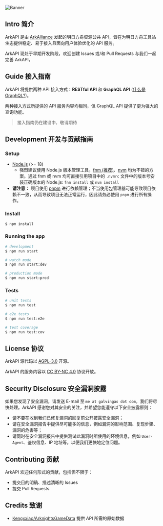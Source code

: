 ![Banner](https://cdn.jsdelivr.net/gh/ArkAlliance/ArkAPI/docs/assets/banner.png)

## Intro 简介

ArkAPI 是由 [ArkAlliance](https://github.com/ArkAlliance) 发起的明日方舟资源公共 API，皆在为明日方舟工具站生态提供稳定、易于接入且面向用户体验优化的 API 服务。

ArkAPI 现处于早期开发阶段，欢迎创建 Issues 或/和 Pull Requests 与我们一起完善 ArkAPI。

## Guide 接入指南

ArkAPI 将提供两种 API 接入方式：**RESTful API** 和 **GraphQL API** ([什么是 GraphQL?](https://graphql.org))。

两种接入方式所提供的 API 服务内容均相同，但 GraphQL API 提供了更为强大的查询功能。

> 接入指南仍在建设中，敬请期待

## Development 开发与贡献指南

### Setup

- [Node.js](https://nodejs.org/) (>= 18)
  - 强烈建议使用 Node.js 版本管理工具。[fnm (推荐)](https://github.com/Schniz/fnm)、[nvm](https://github.com/nvm-sh/nvm) 均为不错的方案。通过 fnm 或 nvm 均可直接引用项目中的 `.nvmrc` 文件中的版本号安装正确版本的 Node.js: `fnm install` 或 `nvm install`
- **请注意：** 项目使用 [pnpm](https://pnpm.io/installation) 进行依赖管理；不当使用包管理器可能导致项目依赖不一致，从而导致项目无法正常运行，因此请务必使用 `pnpm` 进行所有操作。

### Install

```bash
$ npm install
```

### Running the app

```bash
# development
$ npm run start

# watch mode
$ npm run start:dev

# production mode
$ npm run start:prod
```

### Tests

```bash
# unit tests
$ npm run test

# e2e tests
$ npm run test:e2e

# test coverage
$ npm run test:cov
```

## License 协议

ArkAPI 源代码以 [AGPL-3.0](https://github.com/ArkAlliance/ArkAPI/blob/main/LICENSE) 开源。

ArkAPI 的服务内容以 [CC BY-NC 4.0](https://creativecommons.org/licenses/by-nc/4.0/) 协议开放。

## Security Disclosure 安全漏洞披露

如果您发现了安全漏洞，请发送 E-mail 至 `me at galvingao dot com`，我们将尽快处理。ArkAPI 感谢您对其安全的关注，并希望您能遵守以下安全披露原则：

- 请不要在收到我们已修复漏洞的回复前公开披露安全漏洞；
- 请在安全漏洞报告中提供尽可能多的信息，例如漏洞的影响范围、复现步骤、漏洞的危害等；
- 请同时在安全漏洞报告中提供测试此漏洞时所使用的环境信息，例如 `User-Agent`、鉴权信息、IP 地址等，以便我们更快地定位问题。

## Contributing 贡献

ArkAPI 欢迎任何形式的贡献，包括但不限于：

- 提交目的明确、描述清晰的 Issues
- 提交 Pull Requests

## Credits 致谢

- [Kengxxiao/ArknightsGameData](https://github.com/Kengxxiao/ArknightsGameData) 提供 API 所需的原始数据
